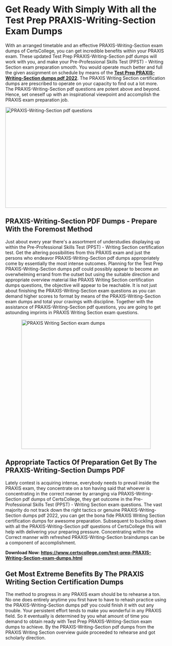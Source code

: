 <h1><strong>Get Ready With Simply With all the Test Prep PRAXIS-Writing-Section Exam Dumps&nbsp;</strong></h1>
<p><span style="font-weight: 400;">With an arranged timetable and an effective  PRAXIS-Writing-Section exam dumps of CertsCollege, you can get incredible benefits within your PRAXIS exam. These updated Test Prep PRAXIS-Writing-Section pdf dumps will work with you, and make your Pre-Professional Skills Test (PPST) - Writing Section exam preparation smooth. You would operate much better and full the given assignment on schedule by means of the <strong><a href="https://www.certscollege.com/test-prep-PRAXIS-Writing-Section-exam-dumps.html">Test Prep PRAXIS-Writing-Section dumps pdf 2022</a></strong>. The PRAXIS Writing Section certification dumps are prescribed to operate on your capacity to find out a lot more. The  PRAXIS-Writing-Section pdf questions are potent above and beyond. Hence, set oneself up with an inspirational viewpoint and accomplish the PRAXIS exam preparation job.&nbsp;</span></p>
<p><span style="font-weight: 400;"><img style="display: block; margin-left: auto; margin-right: auto;" src="https://i.ibb.co/CPDK3ps/Yellow-and-Blue-Initiative-Blog-Banner.png" alt="PRAXIS-Writing-Section pdf questions" width="559" height="315" /></span></p>
<h2><strong>PRAXIS-Writing-Section PDF Dumps - Prepare With the Foremost Method</strong></h2>
<p><span style="font-weight: 400;">Just about every year there's a assortment of understudies displaying up within the Pre-Professional Skills Test (PPST) - Writing Section certification test. Get the altering possibilities from this PRAXIS exam and just the persons who endeavor PRAXIS-Writing-Section pdf dumps appropriately come by essentially the most intense outcomes. Planning for the Test Prep PRAXIS-Writing-Section dumps pdf could possibly appear to become an overwhelming errand from the outset but using the suitable direction and appropriate overview material like PRAXIS Writing Section certification dumps questions, the objective will appear to be reachable. It is not just about finishing the PRAXIS-Writing-Section exam questions as you can demand higher scores to format by means of the PRAXIS-Writing-Section exam dumps and total your cravings with discipline. Together with the assistance of PRAXIS-Writing-Section pdf questions, you are going to get astounding imprints in PRAXIS Writing Section exam questions.</span></p>
<p><span style="font-weight: 400;"><a href="https://tinyurl.com/y59ltxz6"><img style="display: block; margin-left: auto; margin-right: auto;" src="https://i.ibb.co/9tMrhdY/Teacher-Appreciation-Invitation.png" alt="PRAXIS Writing Section exam dumps " width="404" height="404" /></a></span></p>
<h2><strong>Appropriate Tactics Of Preparation Get By The PRAXIS-Writing-Section Dumps PDF</strong></h2>
<p><span style="font-weight: 400;">Lately contest is acquiring intense, everybody needs to prevail inside the PRAXIS exam, they concentrate on a ton having said that whoever is concentrating in the correct manner by arranging via PRAXIS-Writing-Section pdf dumps of CertsCollege, they get outcome in the Pre-Professional Skills Test (PPST) - Writing Section exam questions. The vast majority do not track down the right tactics or genuine PRAXIS-Writing-Section dumps pdf 2022, you can get the bona fide PRAXIS Writing Section certification dumps for awesome preparation. Subsequent to buckling down with all the  PRAXIS-Writing-Section pdf questions of CertsCollege this will help with delivering your preparing pressure. Concentrating within the Correct manner with refreshed PRAXIS-Writing-Section braindumps can be a component of accomplishment.</span></p>
<p><span style="font-weight: 400;"><strong>Download Now: <a href="https://www.certscollege.com/test-prep-PRAXIS-Writing-Section-exam-dumps.html">https://www.certscollege.com/test-prep-PRAXIS-Writing-Section-exam-dumps.html</a></strong></span></p>
<h2><strong>Get Most Extreme Benefits By The PRAXIS Writing Section Certification Dumps</strong></h2>
<p><span style="font-weight: 400;">The method to progress in any PRAXIS exam should be to rehearse a ton. No one does entirely anytime you first have to have to rehash practice using the PRAXIS-Writing-Section dumps pdf you could finish it with out any trouble. Your persistent effort tends to make you wonderful in any PRAXIS field. So it eventually is determined by you what amount of time you demand to obtain ready with Test Prep PRAXIS-Writing-Section exam dumps to achieve. By the PRAXIS-Writing-Section pdf dumps from the PRAXIS Writing Section overview guide proceeded to rehearse and got scholarly direction.</span></p>
